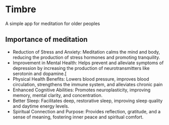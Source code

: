 # Timbre
A simple app for meditation for older peoples

## Importance of meditation
* Reduction of Stress and Anxiety: Meditation calms the mind and body, reducing the production of stress hormones and promoting tranquility.
* Improvement in Mental Health: Helps prevent and alleviate symptoms of depression by increasing the production of neurotransmitters like serotonin and dopamine.[
* Physical Health Benefits: Lowers blood pressure, improves blood circulation, strengthens the immune system, and alleviates chronic pain
* Enhanced Cognitive Abilities: Promotes neuroplasticity, improving memory, mental clarity, and concentration.
* Better Sleep: Facilitates deep, restorative sleep, improving sleep quality and daytime energy levels.
* Spiritual Connection and Purpose: Provides reflection, gratitude, and a sense of meaning, fostering inner peace and spiritual comfort.
